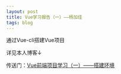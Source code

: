 ```yaml
---
layout: post
title: Vue学习报告（一）——杨加佳
tags: blog
---
```





通过Vue-cli搭建Vue项目

详见本人博客↓

传送门：[Vue前端项目学习（一）——搭建环境](https://blog.csdn.net/weixin_40280266/article/details/79916555)

